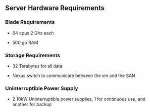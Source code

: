 Server Hardware Requirements
----------------------------

### Blade Requirements

- 64 cpus 2 Ghz each

- 500 gb RAM

### Storage Requirements

- 32 Terabytes for all data

- Nexus switch to communicate between the vm and the SAN

### Uninterruptible Power Supply

- 2 10kW Uninterruptible power supplies, 1 for continuous use, and another for backup
